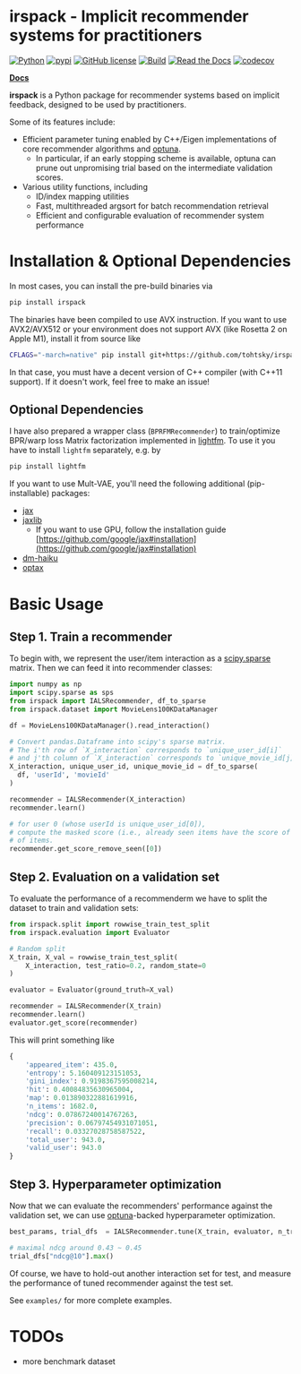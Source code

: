# irspack - Implicit recommender systems for practitioners

[![Python](https://img.shields.io/badge/python-3.7%20%7C%203.8%20%7C%203.9%20%7C%203.10%20%7C%203.11%20%7C%203.12%20%7C%203.13-blue)](https://www.python.org)
[![pypi](https://img.shields.io/pypi/v/irspack.svg)](https://pypi.python.org/pypi/irspack)
[![GitHub license](https://img.shields.io/badge/license-MIT-blue.svg)](https://github.com/tohtsky/irspack)
[![Build](https://github.com/tohtsky/irspack/workflows/Build/badge.svg?branch=main)](https://github.com/tohtsky/irspack)
[![Read the Docs](https://readthedocs.org/projects/irspack/badge/?version=stable)](https://irspack.readthedocs.io/en/stable/)
[![codecov](https://codecov.io/gh/tohtsky/irspack/branch/main/graph/badge.svg?token=kLgOKTQqcV)](https://codecov.io/gh/tohtsky/irspack)

[**Docs**](https://irspack.readthedocs.io/en/latest/)

**irspack** is a Python package for recommender systems based on implicit feedback, designed to be used by practitioners.

Some of its features include:

- Efficient parameter tuning enabled by C++/Eigen implementations of core recommender algorithms and [optuna](https://github.com/optuna/optuna).
  - In particular, if an early stopping scheme is available, optuna can prune out unpromising trial based on the intermediate validation scores.
- Various utility functions, including
  - ID/index mapping utilities
  - Fast, multithreaded argsort for batch recommendation retrieval
  - Efficient and configurable evaluation of recommender system performance

# Installation & Optional Dependencies

In most cases, you can install the pre-build binaries via

```sh
pip install irspack
```

The binaries have been compiled to use AVX instruction. If you want to use AVX2/AVX512 or your environment does not support AVX (like Rosetta 2 on Apple M1), install it from source like

```sh
CFLAGS="-march=native" pip install git+https://github.com/tohtsky/irspack.git
```

In that case, you must have a decent version of C++ compiler (with C++11 support). If it doesn't work, feel free to make an issue!

## Optional Dependencies

I have also prepared a wrapper class (`BPRFMRecommender`) to train/optimize BPR/warp loss Matrix factorization implemented in [lightfm](https://github.com/lyst/lightfm). To use it you have to install `lightfm` separately, e.g. by

```sh
pip install lightfm
```

If you want to use Mult-VAE, you'll need the following additional (pip-installable) packages:

- [jax](https://github.com/google/jax)
- [jaxlib](https://github.com/google/jax)
  - If you want to use GPU, follow the installation guide [https://github.com/google/jax#installation](https://github.com/google/jax#installation)
- [dm-haiku](https://github.com/deepmind/dm-haiku)
- [optax](https://github.com/deepmind/optax)

# Basic Usage

## Step 1. Train a recommender

To begin with, we represent the user/item interaction as a [scipy.sparse](https://docs.scipy.org/doc/scipy/reference/sparse.html) matrix. Then we can feed it into recommender classes:

```Python
import numpy as np
import scipy.sparse as sps
from irspack import IALSRecommender, df_to_sparse
from irspack.dataset import MovieLens100KDataManager

df = MovieLens100KDataManager().read_interaction()

# Convert pandas.Dataframe into scipy's sparse matrix.
# The i'th row of `X_interaction` corresponds to `unique_user_id[i]`
# and j'th column of `X_interaction` corresponds to `unique_movie_id[j]`.
X_interaction, unique_user_id, unique_movie_id = df_to_sparse(
  df, 'userId', 'movieId'
)

recommender = IALSRecommender(X_interaction)
recommender.learn()

# for user 0 (whose userId is unique_user_id[0]),
# compute the masked score (i.e., already seen items have the score of negative infinity)
# of items.
recommender.get_score_remove_seen([0])
```

## Step 2. Evaluation on a validation set

To evaluate the performance of a recommenderm we have to split the dataset to train and validation sets:

```Python
from irspack.split import rowwise_train_test_split
from irspack.evaluation import Evaluator

# Random split
X_train, X_val = rowwise_train_test_split(
    X_interaction, test_ratio=0.2, random_state=0
)

evaluator = Evaluator(ground_truth=X_val)

recommender = IALSRecommender(X_train)
recommender.learn()
evaluator.get_score(recommender)
```

This will print something like

```Python
{
    'appeared_item': 435.0,
    'entropy': 5.160409123151053,
    'gini_index': 0.9198367595008214,
    'hit': 0.40084835630965004,
    'map': 0.013890322881619916,
    'n_items': 1682.0,
    'ndcg': 0.07867240014767263,
    'precision': 0.06797454931071051,
    'recall': 0.03327028758587522,
    'total_user': 943.0,
    'valid_user': 943.0
}
```

## Step 3. Hyperparameter optimization

Now that we can evaluate the recommenders' performance against the validation set, we can use [optuna](https://github.com/optuna/optuna)-backed hyperparameter optimization.

```Python
best_params, trial_dfs  = IALSRecommender.tune(X_train, evaluator, n_trials=20)

# maximal ndcg around 0.43 ~ 0.45
trial_dfs["ndcg@10"].max()
```

Of course, we have to hold-out another interaction set for test, and measure the performance of tuned recommender against the test set.

See `examples/` for more complete examples.

# TODOs

- more benchmark dataset
